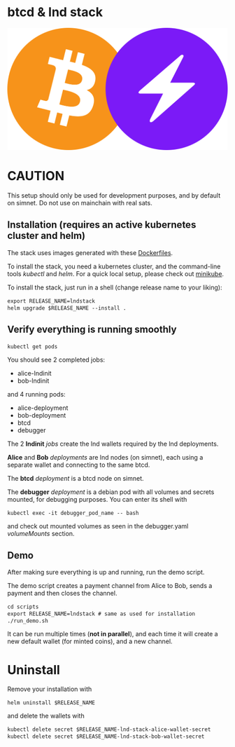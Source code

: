 # btcd & lnd stack

<img src="btcln.png">

# CAUTION
This setup should only be used for development purposes, and by default on simnet. Do not use on mainchain with real sats.

## Installation (requires an active kubernetes cluster and helm)
The stack uses images generated with these [Dockerfiles](https://github.com/orfeas0/lnd-stack-dockerfiles).

To install the stack, you need a kubernetes cluster, and the command-line tools _kubectl_ and _helm_. For a quick local setup, please check out [minikube](https://minikube.sigs.k8s.io/docs/).

To install the stack, just run in a shell (change release name to your liking):
```shell
export RELEASE_NAME=lndstack
helm upgrade $RELEASE_NAME --install .
```
## Verify everything is running smoothly

```
kubectl get pods
```
You should see 2 completed jobs:
- alice-lndinit
- bob-lndinit

and 4 running pods:
- alice-deployment
- bob-deployment
- btcd
- debugger

The 2 **lndinit** *jobs* create the lnd wallets required by the lnd deployments.

**Alice** and **Bob** *deployments* are lnd nodes (on simnet), each using a separate wallet and connecting to the same btcd.

The **btcd** *deployment* is a btcd node on simnet.

The **debugger** *deployment* is a debian pod with all volumes and secrets mounted, for debugging purposes. You can enter its shell with
```
kubectl exec -it debugger_pod_name -- bash
```
and check out mounted volumes as seen in the debugger.yaml *volumeMounts* section.

## Demo

After making sure everything is up and running, run the demo script.

The demo script creates a payment channel from Alice to Bob, sends a payment and then closes the channel.

```
cd scripts
export RELEASE_NAME=lndstack # same as used for installation
./run_demo.sh
```
It can be run multiple times (**not in parallel**), and each time it will create a new default wallet (for minted coins), and a new channel.

# Uninstall
Remove your installation with
```
helm uninstall $RELEASE_NAME
```
and delete the wallets with
```
kubectl delete secret $RELEASE_NAME-lnd-stack-alice-wallet-secret
kubectl delete secret $RELEASE_NAME-lnd-stack-bob-wallet-secret
```
